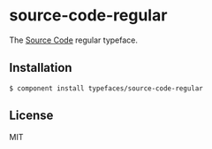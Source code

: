 # source-code-regular
  
  The [Source Code](https://typekit.com/fonts/source-code-pro) regular typeface.

## Installation

    $ component install typefaces/source-code-regular

## License

  MIT
